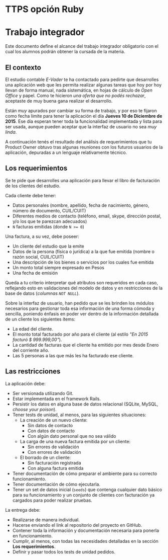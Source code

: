 # TTPS opción Ruby

# Trabajo integrador

Este documento define el alcance del trabajo integrador obligatorio con el cual los alumnos podrán obtener la cursada de
la materia.

## El contexto

El estudio contable *E-Vader* te ha contactado para pedirte que desarrolles una aplicación web que les permita realizar
algunas tareas que hoy por hoy llevan de forma manual, nada sistemática, en hojas de cálculo de *Open Office* y papel.
Como te hicieron *una oferta que no podés rechazar*, aceptaste de muy buena gana realizar el desarrollo.

Están *muy* apurados por cambiar su forma de trabajo, y por eso te fijaron como fecha límite para tener la aplicación el
día **Jueves 10 de Diciembre de 2015**. Ese día esperan tener toda la funcionalidad implementada y lista para ser usada,
aunque pueden aceptar que la interfaz de usuario no sea *muy linda*.

A continuación tenés el resultado del análisis de requerimientos que tu Product Owner obtuvo tras algunas reuniones con
los futuros usuarios de la aplicación, depuradas a un lenguaje relativamente técnico.

## Los requerimientos

Se te pide que desarrolles una aplicación para llevar el libro de facturación de los clientes del estudio.

Cada cliente debe tener:

* Datos personales (nombre, apellido, fecha de nacimiento, género, número de documento, CUIL/CUIT)
* Diferentes medios de contacto (teléfono, email, skype, dirección postal, y/o los que te parezcan adecuados)
* `N` facturas emitidas (donde `N >= 0`)

Una factura, a su vez, debe poseer:

* Un cliente del estudio que la emite
* Datos de la persona (física o jurídica) a la que fue emitida (nombre o razón social, CUIL/CUIT)
* Una descripción de los bienes o servicios por los cuales fue emitida
* Un monto total siempre expresado en Pesos
* Una fecha de emisión

Queda a tu criterio interpretar qué atributos son requeridos en cada caso, reflejando esto en validaciones del modelo de
datos y en restricciones de la base de datos (*columnas `NOT NULL`*).

Sobre la interfaz de usuario, han pedido que se les brinden los módulos necesarios para gestionar toda esa información
de una forma cómoda y sencilla, poniendo énfasis en poder ver dentro de la información detallada de un cliente los
siguientes ítems:

* La edad del cliente.
* El monto total facturado por año para el cliente (al estilo *"En 2015 facturó $ 999.999,00"*).
* La cantidad de facturas que el cliente ha emitido por mes desde Enero del corriente año.
* Las 5 personas a las que más les ha facturado ese cliente.

## Las restricciones

La aplicación debe:

* Ser versionada utilizando Git.
* Estar implementada en el framework Rails.
* Persistir los datos en alguna base de datos relacional (SQLite, MySQL, *choose your poison*).
* Tener tests de unidad, al menos, para las siguientes situaciones:
  * La creación de un nuevo cliente:
    * Sin datos de contacto
    * Con datos de contacto
    * Con algún dato personal que no sea válido
  * La carga de una nueva factura emitida por un cliente:
    * Sin errores de validación
    * Con errores de validación
  * El borrado de un cliente:
    * Sin facturación registrada
    * Con alguna factura emitida
* Tener documentación de cómo preparar el ambiente para su correcto funcionamiento.
* Tener documentación de cómo ejecutarla.
* Tener un set de datos inicial (`seeds`) que contenga cualquier dato básico para su funcionamiento y un conjunto de
  clientes con facturación ya cargados para poder realizar pruebas.

La entrega debe:

* Realizarse de manera individual.
* Hacerse enviando el link al repositorio del proyecto en GitHub.
* Contener toda la información y documentación necesaria para ponerla en funcionamiento.
* Cumplir, al menos, con todas las necesidades detalladas en la sección **Los requerimientos**.
* Definir y pasar todos los tests de unidad pedidos.
